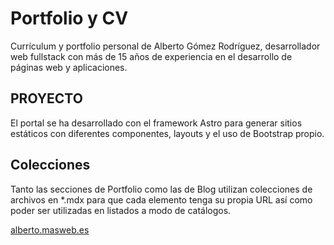 # Portfolio y CV

Currículum y portfolio personal de Alberto Gómez Rodríguez, desarrollador web fullstack con más de 15 años de experiencia en el desarrollo de páginas web y aplicaciones.

## PROYECTO

El portal se ha desarrollado con el framework Astro para generar sitios estáticos con diferentes componentes, layouts y el uso de Bootstrap propio.

## Colecciones

Tanto las secciones de Portfolio como las de Blog utilizan colecciones de archivos en *.mdx para que cada elemento tenga su propia
URL así como poder ser utilizadas en listados a modo de catálogos.

[alberto.masweb.es](https://alberto.masweb.es)
